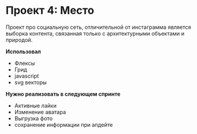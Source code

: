 # Проект 4: Место
Проект про социальную сеть, отличительной от инстаграмма является выборка контента, связанная только с архитектурными объектами и природой.

**Использовал**
* Флексы
* Грид
* javascript
* svg векторы

**Нужно реализовать в следующем спринте**
* Активные лайки
* Изменение аватара
* Выгрузка фото
* сохранение информации при апдейте



